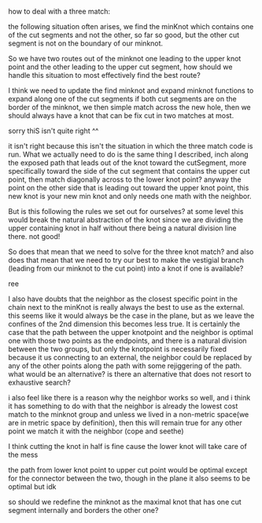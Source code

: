 how to deal with a three match:

the following situation often arises, we find the minKnot which contains one of the cut segments and not the other, so far so good, but the other cut segment is not on the boundary of our minknot. 

So we have two routes out of the minknot  one leading to the upper knot point and the other leading to the upper cut segment, how should we handle this situation to most effectively find the best route?

I think we need to update the find minknot and expand minknot functions to expand along one of the cut segments if both cut segments are on the border of the minknot, we then simple match across the new hole, then we should always have a knot that can be  fix cut in two matches at most.

sorry thiS isn't quite right ^^

it isn't right because this isn't the situation in which the three match code is run. What we actually need to do is the same thing I described, inch along the exposed path that leads out of the knot toward the cutSegment, more specifically toward the side of the cut segment that contains the upper cut point, then match diagonally across to the  lower knot point? anyway the point on the other side that is leading out toward the upper knot point, this new knot is your new min knot and only needs one math with the neighbor.

But is this following the rules we set out for ourselves? at some level this would break the natural abstraction of the knot since we are dividing the upper containing knot in half without there being a natural division line there. not good!

So does that mean that we need to solve for the three knot match? and also does that mean that we need to try our best to make the vestigial branch (leading from our minknot to the cut point) into a knot if one is available?

ree

I also have doubts that the neighbor as the closest specific point in the chain next to the minKnot is really always the best to use as the external. this seems like it would always be the case in the plane, but as we leave the confines of the 2nd dimension this becomes less true. It is certainly the case that the path between the upper knotpoint and the neighbor is optimal one with those two points as the endpoints, and there is a natural division between the two groups, but only the knotpoint is necessarily fixed because it us connecting to an external, the neighbor could be replaced by any of the other points along the path with some rejiggering of the path. what would be an alternative? is there an alternative that does not resort to exhaustive search?

i also feel like there is a reason why the neighbor works so well, and i think it has something to do with that the neighbor is already the lowest cost match to the minknot group and unless we lived in a non-metric space(we are in metric space by definition), then this will remain true for any other point we match it with the neighbor (cope and seethe)


I think cutting the knot in half is fine cause the lower knot will take care of the mess

the path from lower knot point to upper cut point would be optimal except for the connector between the two, though in the plane it also seems to be optimal but idk  

so should we redefine the minknot as the maximal knot that has one cut segment internally and borders the other one? 